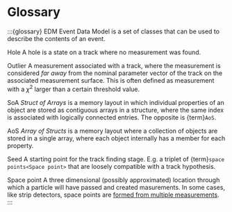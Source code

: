 # Glossary

:::{glossary}
EDM
  Event Data Model is a set of classes that can be used to describe the
  contents of an event.

Hole
  A hole is a state on a track where no measurement was found.

Outlier
  A measurement associated with a track, where the measurement is considered
  *far away* from the nominal parameter vector of the track on the associated
  measurement surface. This is often defined as measurement with a $\chi^2$
  larger than a certain threshold value.

SoA
  *Struct of Arrays* is a memory layout in which individual properties of an
  object are stored as contiguous arrays in a structure, where the same index
  is associated with logically connected entries. The opposite is {term}`AoS`.

AoS
  *Array of Structs* is a memory layout where a collection of objects are
  stored in a single array, where each object internally has a member for each
  property.

Seed
  A starting point for the track finding stage. E.g. a triplet of {term}`space
  points<Space point>` that are loosely compatible with a track hypothesis.

Space point
  A three dimensional (possibly approximated) location through which a particle
  will have passed and created masurements. In some cases, like strip
  detectors, space points are [formed from multiple
  measurements](#tracking_sp_formation).
:::
